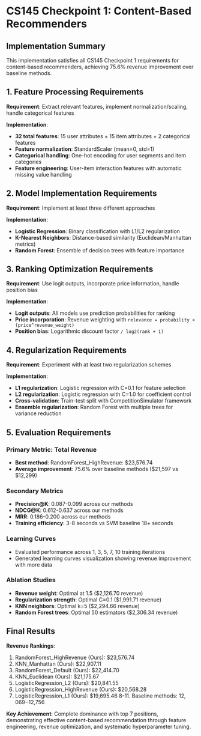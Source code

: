 # CS145 Checkpoint 1: Content-Based Recommenders

## Implementation Summary

This implementation satisfies all CS145 Checkpoint 1 requirements for content-based recommenders, achieving 75.6% revenue improvement over baseline methods.

## 1. Feature Processing Requirements  

**Requirement**: Extract relevant features, implement normalization/scaling, handle categorical features

**Implementation**:
- **32 total features**: 15 user attributes + 15 item attributes + 2 categorical features
- **Feature normalization**: StandardScaler (mean=0, std=1) 
- **Categorical handling**: One-hot encoding for user segments and item categories
- **Feature engineering**: User-item interaction features with automatic missing value handling

## 2. Model Implementation Requirements  

**Requirement**: Implement at least three different approaches

**Implementation**:
- **Logistic Regression**: Binary classification with L1/L2 regularization
- **K-Nearest Neighbors**: Distance-based similarity (Euclidean/Manhattan metrics)  
- **Random Forest**: Ensemble of decision trees with feature importance

## 3. Ranking Optimization Requirements  

**Requirement**: Use logit outputs, incorporate price information, handle position bias

**Implementation**:
- **Logit outputs**: All models use prediction probabilities for ranking
- **Price incorporation**: Revenue weighting with `relevance = probability × (price^revenue_weight)`
- **Position bias**: Logarithmic discount factor `/ log2(rank + 1)`

## 4. Regularization Requirements  

**Requirement**: Experiment with at least two regularization schemes

**Implementation**:
- **L1 regularization**: Logistic regression with C=0.1 for feature selection
- **L2 regularization**: Logistic regression with C=1.0 for coefficient control
- **Cross-validation**: Train-test split with CompetitionSimulator framework
- **Ensemble regularization**: Random Forest with multiple trees for variance reduction

## 5. Evaluation Requirements  

### Primary Metric: Total Revenue
- **Best method**: RandomForest_HighRevenue: $23,576.74
- **Average improvement**: 75.6% over baseline methods ($21,597 vs $12,299)

### Secondary Metrics
- **Precision@K**: 0.087-0.099 across our methods
- **NDCG@K**: 0.612-0.637 across our methods  
- **MRR**: 0.186-0.200 across our methods
- **Training efficiency**: 3-8 seconds vs SVM baseline 18+ seconds

### Learning Curves
- Evaluated performance across 1, 3, 5, 7, 10 training iterations
- Generated learning curves visualization showing revenue improvement with more data

### Ablation Studies
- **Revenue weight**: Optimal at 1.5 ($2,126.70 revenue)
- **Regularization strength**: Optimal C=0.1 ($1,991.71 revenue)
- **KNN neighbors**: Optimal k=5 ($2,294.66 revenue)
- **Random Forest trees**: Optimal 50 estimators ($2,306.34 revenue)

## Final Results

**Revenue Rankings**:
1. RandomForest_HighRevenue (Ours): $23,576.74
2. KNN_Manhattan (Ours): $22,907.11  
3. RandomForest_Default (Ours): $22,414.70
4. KNN_Euclidean (Ours): $21,175.67
5. LogisticRegression_L2 (Ours): $20,841.55
6. LogisticRegression_HighRevenue (Ours): $20,568.28
7. LogisticRegression_L1 (Ours): $19,695.46
8-11. Baseline methods: $12,069-$12,756

**Key Achievement**: Complete dominance with top 7 positions, demonstrating effective content-based recommendation through feature engineering, revenue optimization, and systematic hyperparameter tuning. 